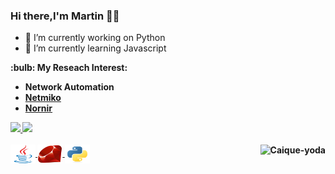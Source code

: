 ### Hi there,I'm Martin 👋👋

- 🔭 I’m currently working on Python 
- 🌱 I’m currently learning Javascript
<tr>
		<td>
				<b>:bulb: My Reseach Interest:<b>
				<ul>
					<li>Network Automation</li>
					<li><a href="https://github.com/ktbyers/netmiko">Netmiko</a></li>
					<li><a href="https://nornir.readthedocs.io/en/latest/">Nornir</a></li>
				</ul>
		</td>
</tr>

 <div>
  <a href="https://github.com/MartinCapocasale">
  <img height="160em" src="https://github-readme-stats.vercel.app/api?username=MartinCapocasale&show_icons=true&theme=gotham&include_all_commits=true&count_private=true"/>
  <img height="160em" src="https://github-readme-stats.vercel.app/api/top-langs/?username=MartinCapocasale&layout=compact&langs_count=16&theme=gotham"/>
</div>
<div style="display: inline_block"><br>
  <img align="center" alt="Caique-Js" height="30" width="40" src="https://raw.githubusercontent.com/devicons/devicon/master/icons/java/java-original.svg">
  <img align="center" alt="Caique-Js" height="30" width="40" src="https://raw.githubusercontent.com/devicons/devicon/master/icons/ruby/ruby-original.svg">
  <img align="center" alt="Caique-Js" height="30" width="40" src="https://raw.githubusercontent.com/devicons/devicon/master/icons/python/python-original.svg">
  <img align="right" alt="Caique-yoda" src="https://gif-avatars.com/img/150x150/sinbad.gif">
</div>
<!--
**MartinCapocasale/MartinCapocasale** is a ✨ _special_ ✨ repository because its `README.md` (this file) appears on your GitHub profile.

Here are some ideas to get you started:

- 👯 I’m looking to collaborate on ...
- 🤔 I’m looking for help with ...
- 💬 Ask me about ...
- 📫 How to reach me: ...
- 😄 Pronouns: ...
- ⚡ Fun fact: ...
-->
